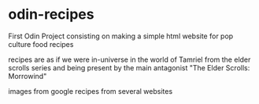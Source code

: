 # odin-recipes

First Odin Project consisting on making a simple html website for pop culture food recipes 

recipes are as if we were in-universe in the world of Tamriel from the elder scrolls series and being present by the main antagonist  "The Elder Scrolls: Morrowind"

images from google recipes from several websites 